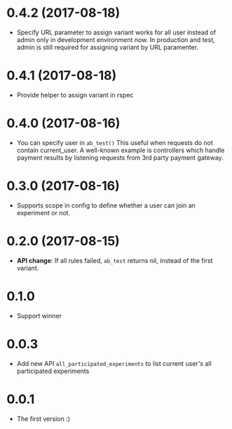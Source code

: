 # 0.4.2 (2017-08-18)
- Specify URL parameter to assign variant works for all user instead of admin only in development environment now. In production and test, admin is still required for assigning variant by URL paramenter.

# 0.4.1 (2017-08-18)
- Provide helper to assign variant in rspec

# 0.4.0 (2017-08-16)
- You can specify user in `ab_test()` This useful when requests do not contain current_user. A well-known example is controllers which handle payment results by listening requests from 3rd party payment gateway.

# 0.3.0 (2017-08-16)
- Supports scope in config to define whether a user can join an experiment or not.

# 0.2.0 (2017-08-15)
- **API change**: If all rules failed, `ab_test` returns nil, instead of the first variant.

# 0.1.0
- Support winner

# 0.0.3
- Add new API `all_participated_experiments` to list current user's all participated experiments

# 0.0.1
- The first version :)